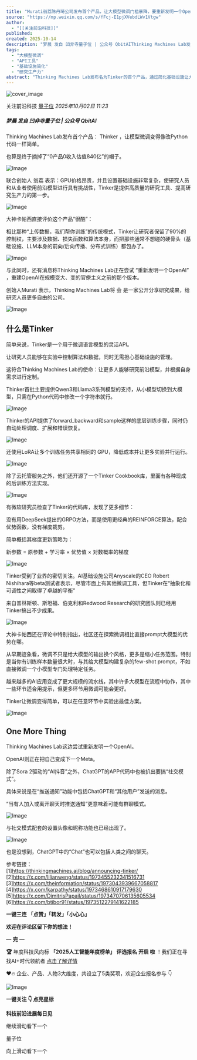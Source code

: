 ```yaml
---
title: "Murati翁荔陈丹琦公司发布首个产品，让大模型微调门槛暴降，要重新发明一个OpenAI"
source: "https://mp.weixin.qq.com/s/fFcj-E1pjXVebdLWv1Vtgw"
author:
  - "[[关注前沿科技]]"
published:
created: 2025-10-14
description: "梦晨 发自 凹非寺量子位 | 公众号 QbitAIThinking Machines Lab发布首个产品：Th"
tags:
  - "大模型微调"
  - "API工具"
  - "基础设施简化"
  - "研究生产力"
abstract: "Thinking Machines Lab发布名为Tinker的首个产品，通过简化基础设施让大模型微调变得像修改Python代码一样简单，旨在降低研究门槛并重新构建早期OpenAI的开放研究模式。"
---
```

![cover_image](https://mmbiz.qpic.cn/mmbiz_jpg/YicUhk5aAGtB6cLwSUfvgn2EoUtBEgzdCIQpuxic2tjmwbx87ficQiaxcYMXRLNYAGcE4yGibgJh0Rlwch5CDj9jtuw/0?wx_fmt=jpeg)

关注前沿科技 [量子位](https://mp.weixin.qq.com/s/) *2025年10月02日 11:23*

##### 梦晨 发自 凹非寺量子位 | 公众号 QbitAI

Thinking Machines Lab发布首个产品： Thinker ，让模型微调变得像改Python代码一样简单。

也算是终于摘掉了“0产品0收入估值840亿”的帽子。

![Image](https://mmbiz.qpic.cn/mmbiz_png/YicUhk5aAGtB6cLwSUfvgn2EoUtBEgzdCnuZ2sdo7X11fZ0T0tVZVGsiavTPu6ItKQ2IjnricedWicoXwJs4ejAgUA/640?wx_fmt=png&from=appmsg&watermark=1&tp=webp&wxfrom=5&wx_lazy=1#imgIndex=0)

联合创始人 翁荔 表示：GPU价格昂贵，并且设置基础设施非常复杂，使研究人员和从业者使用前沿模型进行具有挑战性，Tinker是提供高质量的研究工具、提高研究生产力的第一步。

![Image](https://mmbiz.qpic.cn/mmbiz_png/YicUhk5aAGtB6cLwSUfvgn2EoUtBEgzdCyicvRdQLBm7lGIRKs1IRBQGQzIoDN3M3SBia2n6LAeQdksTvfU1rgfZg/640?wx_fmt=png&from=appmsg&watermark=1&tp=webp&wxfrom=5&wx_lazy=1#imgIndex=1)

大神卡帕西直接评价这个产品“很酷”：

相比那种“上传数据，我们帮你训练”的传统模式，Tinker让研究者保留了90%的控制权，主要涉及数据、损失函数和算法本身，而把那些通常不想碰的硬骨头（基础设施、LLM本身的前向/后向传播、分布式训练）都包办了。

![Image](https://mmbiz.qpic.cn/mmbiz_png/YicUhk5aAGtB6cLwSUfvgn2EoUtBEgzdCGq9ALUiaibXBibK0KSFQB10tN9o050vswfxU3wz5FuQkJJickxSqc9d75g/640?wx_fmt=png&from=appmsg&watermark=1&tp=webp&wxfrom=5&wx_lazy=1#imgIndex=2)

与此同时，还有消息称Thinking Machines Lab正在尝试 “重新发明一个OpenAI” ，重建OpenAI在规模变大、变的官僚主义之前的那个版本。

创始人Murati 表示，Thinking Machines Lab将 会 是一家公开分享研究成果，给研究人员更多自由的公司。

![Image](https://mmbiz.qpic.cn/mmbiz_png/YicUhk5aAGtB6cLwSUfvgn2EoUtBEgzdCLMo6icGT7YHIBJJ6ezM78A5sqmCJdzseEJ3EFG4hOicAdwUPoUT79Xyg/640?wx_fmt=png&from=appmsg&watermark=1&tp=webp&wxfrom=5&wx_lazy=1#imgIndex=3)

## 什么是Tinker

简单来说，Tinker是一个用于微调语言模型的灵活API。

让研究人员能够在实验中控制算法和数据，同时无需担心基础设施的管理。

这符合Thinking Machines Lab的使命：让更多人能够研究前沿模型，并根据自身需求进行定制。

Thinker首批主要提供Qwen3和Llama3系列模型的支持，从小模型切换到大模型，只需在Python代码中修改一个字符串就行。

![Image](https://mmbiz.qpic.cn/mmbiz_png/YicUhk5aAGtB6cLwSUfvgn2EoUtBEgzdCKJwWM1ulMqb8zhCtsELPibgTdyaZA95ErClYfdCSpXDjyibVziclZD4NQ/640?wx_fmt=png&from=appmsg&watermark=1&tp=webp&wxfrom=5&wx_lazy=1#imgIndex=4)

Thinker的API提供了forward\_backward和sample这样的底层训练步骤，同时仍自动处理调度、扩展和错误恢复。

![Image](https://mmbiz.qpic.cn/mmbiz_png/YicUhk5aAGtB6cLwSUfvgn2EoUtBEgzdCT3tVehscLtUJicCnFtLLDcwReMZEacJ79Ribic3flElxdInChVTHnLDLA/640?wx_fmt=png&from=appmsg&watermark=1&tp=webp&wxfrom=5&wx_lazy=1#imgIndex=5)

还使用LoRA让多个训练任务共享相同的 GPU，降低成本并让更多实验并行运行。

![Image](https://mmbiz.qpic.cn/mmbiz_png/YicUhk5aAGtB6cLwSUfvgn2EoUtBEgzdCbbCibKVkAgiczJiaIiaZSdjYhMh0A8iaZCP3c2uZoGSHiazaIxso4laO0QKg/640?wx_fmt=png&from=appmsg&watermark=1&tp=webp&wxfrom=5&wx_lazy=1#imgIndex=6)

除了云托管服务之外，他们还开源了一个Tinker Cookbook库，里面有各种现成的后训练方法实现。

![Image](https://mmbiz.qpic.cn/mmbiz_png/YicUhk5aAGtB6cLwSUfvgn2EoUtBEgzdC2wKeicOT6fJh174JnTDaqlqokNlXN7zcFribibfnzTkhzib98upE3ThBGA/640?wx_fmt=png&from=appmsg&watermark=1&tp=webp&wxfrom=5&wx_lazy=1#imgIndex=7)

有微软研究员检查了Tinker的代码库，发现了更多细节：

没有用DeepSeek提出的GRPO方法，而是使用更经典的REINFORCE算法，配合优势函数，没有梯度裁剪。

简单概括其梯度更新策略为：

新参数 = 原参数 + 学习率 × 优势值 × 对数概率的梯度

![Image](https://mp.weixin.qq.com/s/www.w3.org/2000/svg'%20xmlns:xlink='http://www.w3.org/1999/xlink'%3E%3Ctitle%3E%3C/title%3E%3Cg%20stroke='none'%20stroke-width='1'%20fill='none'%20fill-rule='evenodd'%20fill-opacity='0'%3E%3Cg%20transform='translate(-249.000000,%20-126.000000)'%20fill='%23FFFFFF'%3E%3Crect%20x='249'%20y='126'%20width='1'%20height='1'%3E%3C/rect%3E%3C/g%3E%3C/g%3E%3C/svg%3E)

Tinker受到了业界的密切关注。AI基础设施公司Anyscale的CEO Robert Nishihara等beta测试者表示，尽管市面上有其他微调工具，但Tinker在“抽象化和可调性之间取得了卓越的平衡”

来自普林斯顿、斯坦福、伯克利和Redwood Research的研究团队则已经用Tinker搞出不少成果。

![Image](https://mp.weixin.qq.com/s/www.w3.org/2000/svg'%20xmlns:xlink='http://www.w3.org/1999/xlink'%3E%3Ctitle%3E%3C/title%3E%3Cg%20stroke='none'%20stroke-width='1'%20fill='none'%20fill-rule='evenodd'%20fill-opacity='0'%3E%3Cg%20transform='translate(-249.000000,%20-126.000000)'%20fill='%23FFFFFF'%3E%3Crect%20x='249'%20y='126'%20width='1'%20height='1'%3E%3C/rect%3E%3C/g%3E%3C/g%3E%3C/svg%3E)

大神卡帕西还在评论中特别指出，社区还在探索微调相比直接prompt大模型的优势在哪。

从早期迹象看，微调不只是给大模型的输出换个风格，更多是缩小任务范围。特别是当你有训练样本数量很大时，与其给大模型构建复杂的few-shot prompt，不如直接微调一个小模型专门处理特定任务。

越来越多的AI应用变成了更大规模的流水线，其中许多大模型在流程中协作，其中一些环节适合用提示，但更多环节用微调可能会更好。

Tinker让微调变得简单，可以在任意环节中实验出最佳方案。

![Image](https://mp.weixin.qq.com/s/www.w3.org/2000/svg'%20xmlns:xlink='http://www.w3.org/1999/xlink'%3E%3Ctitle%3E%3C/title%3E%3Cg%20stroke='none'%20stroke-width='1'%20fill='none'%20fill-rule='evenodd'%20fill-opacity='0'%3E%3Cg%20transform='translate(-249.000000,%20-126.000000)'%20fill='%23FFFFFF'%3E%3Crect%20x='249'%20y='126'%20width='1'%20height='1'%3E%3C/rect%3E%3C/g%3E%3C/g%3E%3C/svg%3E)

## One More Thing

Thinking Machines Lab这边尝试重新发明一个OpenAI。

OpenAI则正在把自己变成下一个Meta。

除了Sora 2驱动的“AI抖音”之外，ChatGPT的APP代码中也被扒出要搞“社交模式”。

具体来说是在“推送通知”功能中包括ChatGPT和“其他用户”发送的消息。

“当有人加入或离开聊天时推送通知”更意味着可能有群聊模式。

![Image](https://mp.weixin.qq.com/s/www.w3.org/2000/svg'%20xmlns:xlink='http://www.w3.org/1999/xlink'%3E%3Ctitle%3E%3C/title%3E%3Cg%20stroke='none'%20stroke-width='1'%20fill='none'%20fill-rule='evenodd'%20fill-opacity='0'%3E%3Cg%20transform='translate(-249.000000,%20-126.000000)'%20fill='%23FFFFFF'%3E%3Crect%20x='249'%20y='126'%20width='1'%20height='1'%3E%3C/rect%3E%3C/g%3E%3C/g%3E%3C/svg%3E)

与社交模式配套的设置头像和昵称功能也已经出现了。

![Image](https://mp.weixin.qq.com/s/www.w3.org/2000/svg'%20xmlns:xlink='http://www.w3.org/1999/xlink'%3E%3Ctitle%3E%3C/title%3E%3Cg%20stroke='none'%20stroke-width='1'%20fill='none'%20fill-rule='evenodd'%20fill-opacity='0'%3E%3Cg%20transform='translate(-249.000000,%20-126.000000)'%20fill='%23FFFFFF'%3E%3Crect%20x='249'%20y='126'%20width='1'%20height='1'%3E%3C/rect%3E%3C/g%3E%3C/g%3E%3C/svg%3E)

也是没想到，ChatGPT中的“Chat”也可以包括人类之间的聊天。

参考链接：  
\[1\]https://thinkingmachines.ai/blog/announcing-tinker/  
\[2\]https://x.com/lilianweng/status/1973455232341516731  
\[3\]https://x.com/theinformation/status/1973043939667058817  
\[4\]https://x.com/karpathy/status/1973468610917179630  
\[5\]https://x.com/DimitrisPapail/status/1973470706135605534  
\[6\]https://x.com/btibor91/status/1973512279141622185

**一键三连** **「点赞」「转发」「小心心」**

**欢迎在评论区留下你的想法！**

— **完** —

  

****🏆**** 年度科技风向标 ****「2025人工智能年度榜单」**** **评选报名** **开启 啦** ！我们正在寻找AI+时代领航者 [点击了解详情](https://mp.weixin.qq.com/s?__biz=MzIzNjc1NzUzMw==&mid=2247824943&idx=1&sn=fe5b1e862916b886724ca1e85bbc6ea4&scene=21#wechat_redirect)

❤️🔥 企业、产品、人物3大维度，共设立了5类奖项，欢迎企业报名参与 👇

![Image](https://mp.weixin.qq.com/s/www.w3.org/2000/svg'%20xmlns:xlink='http://www.w3.org/1999/xlink'%3E%3Ctitle%3E%3C/title%3E%3Cg%20stroke='none'%20stroke-width='1'%20fill='none'%20fill-rule='evenodd'%20fill-opacity='0'%3E%3Cg%20transform='translate(-249.000000,%20-126.000000)'%20fill='%23FFFFFF'%3E%3Crect%20x='249'%20y='126'%20width='1'%20height='1'%3E%3C/rect%3E%3C/g%3E%3C/g%3E%3C/svg%3E)

**一键关注 👇 点亮星标**

**科技前沿进展每日见**

  

继续滑动看下一个

量子位

向上滑动看下一个